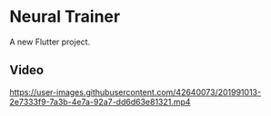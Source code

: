 # Neural Trainer

A new Flutter project.

## Video



https://user-images.githubusercontent.com/42640073/201991013-2e7333f9-7a3b-4e7a-92a7-dd6d63e81321.mp4


